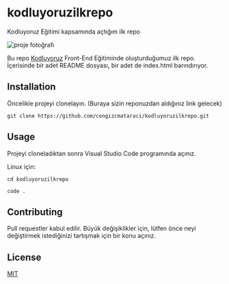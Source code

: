 # kodluyoruzilkrepo
Kodluyoruz Eğitimi kapsamında açtığım ilk repo

![proje fotoğrafı](https://www.hizliresim.com/cz069c4)

Bu repo [Kodluyoruz](https://www.kodluyoruz.org) Front-End Eğitiminde oluşturduğumuz ilk repo. İçerisinde bir adet README dosyası, bir adet de index.html barındırıyor.

## Installation

Öncelikle projeyi clonelayın. (Buraya sizin reponuzdan aldığınız link gelecek)

```git clone https://github.com/cengizcmataraci/kodluyoruzilkrepo.git```
## Usage

Projeyi cloneladıktan sonra Visual Studio Code programında açınız.

Linux için:

```cd kodluyoruzilkrepo```

```code .```
## Contributing

Pull requestler kabul edilir. Büyük değişiklikler için, lütfen önce neyi değiştirmek istediğinizi tartışmak için bir konu açınız.

## License
[MIT](https://choosealicense.com/licenses/mit/)
